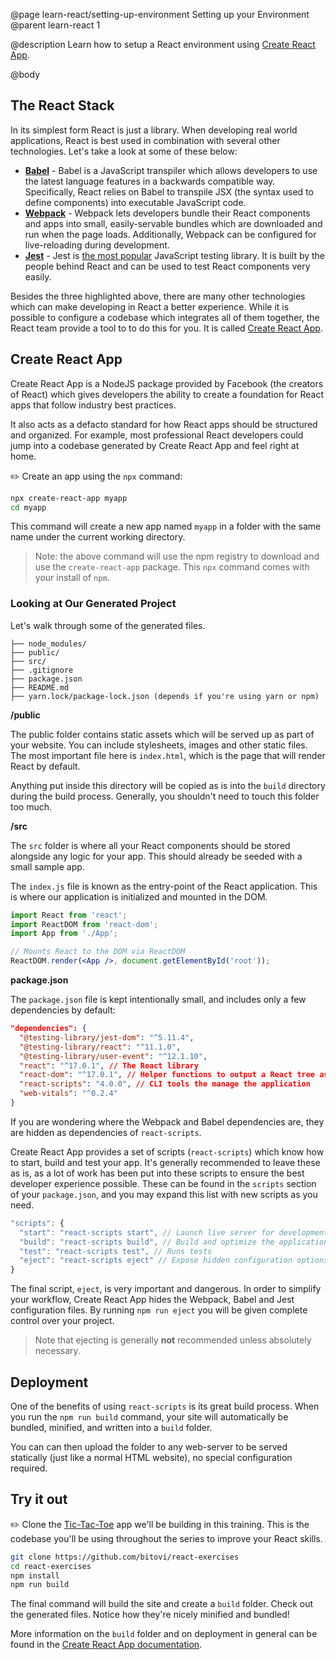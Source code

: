 @page learn-react/setting-up-environment Setting up your Environment
@parent learn-react 1

@description Learn how to setup a React environment using [Create React App](https://create-react-app.dev/).

@body

## The React Stack

In its simplest form React is just a library. When developing real world applications, React is best used in combination with several other technologies. Let's take a look at some of these below:

- **[Babel](https://babeljs.io/)** - Babel is a JavaScript transpiler which allows developers to use the latest language features in a backwards compatible way. Specifically, React relies on Babel to transpile JSX (the syntax used to define components) into executable JavaScript code.
- **[Webpack](https://webpack.js.org/)** - Webpack lets developers bundle their React components and apps into small, easily-servable bundles which are downloaded and run when the page loads. Additionally, Webpack can be configured for live-reloading during development.
- **[Jest](https://jestjs.io/)** - Jest is [the most popular](https://www.npmtrends.com/ava-vs-jasmine-vs-jest-vs-mocha-vs-qunit) JavaScript testing library. It is built by the people behind React and can be used to test React components very easily.

Besides the three highlighted above, there are many other technologies which can make developing in React a better experience. While it is possible to configure a codebase which integrates all of them together, the React team provide a tool to to do this for you. It is called [Create React App](https://github.com/facebook/create-react-app).

## Create React App

Create React App is a NodeJS package provided by Facebook (the creators of React) which gives developers the ability to create a foundation for React apps that follow industry best practices.

It also acts as a defacto standard for how React apps should be structured and organized. For example, most professional React developers could jump into a codebase generated by Create React App and feel right at home.

✏️ Create an app using the `npx` command:

```bash
npx create-react-app myapp
cd myapp
```

This command will create a new app named `myapp` in a folder with the same name under the current working directory.

> Note: the above command will use the npm registry to download and use the `create-react-app` package. This `npx` command comes with your install of `npm`.

### Looking at Our Generated Project

Let's walk through some of the generated files.

```code
├── node_modules/
├── public/
├── src/
├── .gitignore
├── package.json
├── README.md
├── yarn.lock/package-lock.json (depends if you're using yarn or npm)
```

**/public**

The public folder contains static assets which will be served up as part of your website. You can include stylesheets, images and other static files. The most important file here is `index.html`, which is the page that will render React by default.

Anything put inside this directory will be copied as is into the `build` directory during the build process. Generally, you shouldn't need to touch this folder too much.

**/src**

The `src` folder is where all your React components should be stored alongside any logic for your app. This should already be seeded with a small sample app.

The `index.js` file is known as the entry-point of the React application. This is where our application is initialized and mounted in the DOM.

```jsx
import React from 'react';
import ReactDOM from 'react-dom';
import App from './App';

// Mounts React to the DOM via ReactDOM
ReactDOM.render(<App />, document.getElementById('root'));
```

**package.json**

The `package.json` file is kept intentionally small, and includes only a few dependencies by default:

```json
"dependencies": {
  "@testing-library/jest-dom": "^5.11.4",
  "@testing-library/react": "^11.1.0",
  "@testing-library/user-event": "^12.1.10",
  "react": "^17.0.1", // The React library
  "react-dom": "^17.0.1", // Helper functions to output a React tree as HTML
  "react-scripts": "4.0.0", // CLI tools the manage the application
  "web-vitals": "^0.2.4"
}
```

If you are wondering where the Webpack and Babel dependencies are, they are hidden as dependencies of `react-scripts`.

Create React App provides a set of scripts (`react-scripts`) which know how to start, build and test your app. It's generally recommended to leave these as is, as a lot of work has been put into these scripts to ensure the best developer experience possible. These can be found in the `scripts` section of your `package.json`, and you may expand this list with new scripts as you need.

```js
"scripts": {
  "start": "react-scripts start", // Launch live server for development
  "build": "react-scripts build", // Build and optimize the application for production
  "test": "react-scripts test", // Runs tests
  "eject": "react-scripts eject" // Expose hidden configuration options (Dangerous)
}
```

The final script, `eject`, is very important and dangerous. In order to simplify your workflow, Create React App hides the Webpack, Babel and Jest configuration files. By running `npm run eject` you will be given complete control over your project.

> Note that ejecting is generally **not** recommended unless absolutely necessary.

## Deployment

One of the benefits of using `react-scripts` is its great build process. When you run the `npm run build` command, your site will automatically be bundled, minified, and written into a `build` folder.

You can can then upload the folder to any web-server to be served statically (just like a normal HTML website), no special configuration required.

## Try it out

✏️ Clone the [Tic-Tac-Toe](https://github.com/bitovi/react-exercises) app we'll be building in this training. This is the codebase you'll be using throughout the series to improve your React skills.

```bash
git clone https://github.com/bitovi/react-exercises
cd react-exercises
npm install
npm run build
```

The final command will build the site and create a `build` folder. Check out the generated files. Notice how they're nicely minified and bundled!

More information on the `build` folder and on deployment in general can be found in the [Create React App documentation](https://create-react-app.dev/docs/deployment/).

